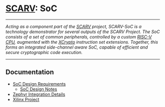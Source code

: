# [SCARV](https://github.com/scarv): SoC

---

*Acting as a component part of the
[SCARV](https://www.scarv.org)
project,
SCARV-SoC is a technology demonstrator for several outputs of the SCARV Project.
The SoC consists of a set of common peripherals,
controlled by a custom
[RISC-V CPU](https://github.com:/scarv/scarv-cpu),
augmented with the
[XCrypto](https://github.com/scarv/xcrypto)
instruction set extensions.
Together,
this forms an integrated side-channel aware SoC,
capable of efficient and secure cryptographic code execution.*

---

## Documentation

- [SoC Design Requirements](doc/soc-requirements.md)
  - [SoC Design Notes](doc/soc-design.md)
- [Zephyr Integration Details](doc/zephyr-integration.md)
- [Xilinx Project](doc/xilinx-project.md)

